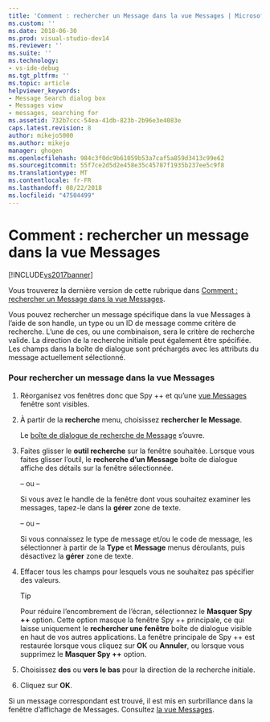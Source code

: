 ```yaml
---
title: 'Comment : rechercher un Message dans la vue Messages | Microsoft Docs'
ms.custom: ''
ms.date: 2018-06-30
ms.prod: visual-studio-dev14
ms.reviewer: ''
ms.suite: ''
ms.technology:
- vs-ide-debug
ms.tgt_pltfrm: ''
ms.topic: article
helpviewer_keywords:
- Message Search dialog box
- Messages view
- messages, searching for
ms.assetid: 732b7ccc-54ea-41db-823b-2b96e3e4083e
caps.latest.revision: 8
author: mikejo5000
ms.author: mikejo
manager: ghogen
ms.openlocfilehash: 984c3f0dc9b61059b53a7caf5a859d3413c99e62
ms.sourcegitcommit: 55f7ce2d5d2e458e35c45787f1935b237ee5c9f8
ms.translationtype: MT
ms.contentlocale: fr-FR
ms.lasthandoff: 08/22/2018
ms.locfileid: "47504499"
---
```

# <a name="how-to-search-for-a-message-in-messages-view"></a>Comment : rechercher un message dans la vue Messages
[!INCLUDE[vs2017banner](../includes/vs2017banner.md)]

Vous trouverez la dernière version de cette rubrique dans [Comment : rechercher un Message dans la vue Messages](https://docs.microsoft.com/visualstudio/debugger/how-to-search-for-a-message-in-messages-view).  
  
Vous pouvez rechercher un message spécifique dans la vue Messages à l’aide de son handle, un type ou un ID de message comme critère de recherche. L’une de ces, ou une combinaison, sera le critère de recherche valide. La direction de la recherche initiale peut également être spécifiée. Les champs dans la boîte de dialogue sont préchargés avec les attributs du message actuellement sélectionné.  
  
### <a name="to-search-for-a-message-in-messages-view"></a>Pour rechercher un message dans la vue Messages  
  
1.  Réorganisez vos fenêtres donc que Spy ++ et qu’une [vue Messages](../debugger/messages-view.md) fenêtre sont visibles.  
  
2.  À partir de la **recherche** menu, choisissez **rechercher le Message**.  
  
     Le [boîte de dialogue de recherche de Message](../debugger/message-search-dialog-box.md) s’ouvre.  
  
3.  Faites glisser le **outil recherche** sur la fenêtre souhaitée. Lorsque vous faites glisser l’outil, le **recherche d’un Message** boîte de dialogue affiche des détails sur la fenêtre sélectionnée.  
  
     – ou –  
  
     Si vous avez le handle de la fenêtre dont vous souhaitez examiner les messages, tapez-le dans la **gérer** zone de texte.  
  
     – ou –  
  
     Si vous connaissez le type de message et/ou le code de message, les sélectionner à partir de la **Type** et **Message** menus déroulants, puis désactivez la **gérer** zone de texte.  
  
4.  Effacer tous les champs pour lesquels vous ne souhaitez pas spécifier des valeurs.  
  
    > [!TIP]
    >  Pour réduire l’encombrement de l’écran, sélectionnez le **Masquer Spy ++** option. Cette option masque la fenêtre Spy ++ principale, ce qui laisse uniquement le **rechercher une fenêtre** boîte de dialogue visible en haut de vos autres applications. La fenêtre principale de Spy ++ est restaurée lorsque vous cliquez sur **OK** ou **Annuler**, ou lorsque vous supprimez le **Masquer Spy ++** option.  
  
5.  Choisissez **des** ou **vers le bas** pour la direction de la recherche initiale.  
  
6.  Cliquez sur **OK**.  
  
 Si un message correspondant est trouvé, il est mis en surbrillance dans la fenêtre d’affichage de Messages. Consultez [la vue Messages](../debugger/messages-view.md).



